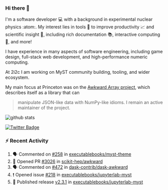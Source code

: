 ### Hi there 👋 

I'm a software developer 💻 with a background in experimental nuclear physics :atom:. My interest lies in tools :wrench: to improve productivity :chart_with_upwards_trend: and scientific insight :telescope:, including rich documentation 📚, interactive computing 🧮, and more! 

I have experience in many aspects of software engineering, including game design, full-stack web development, and high-performance numeric computing. 

At 2i2c I am working on MyST community building, tooling, and wider ecosystem. 

My main focus at Princeton was on the [Awkward Array project](awkward-array.org/), which describes itself as a library that can 
> manipulate JSON-like data with NumPy-like idioms. I remain an active maintainer of the project. 

![github stats](https://github-readme-stats.vercel.app/api?username=agoose77&show_icons=true&hide_rank=true&hide_title=true&bg_color=30,e76445,904e95&text_color=efe3ec&icon_color=efe3ec)
<!--
**agoose77/agoose77** is a ✨ _special_ ✨ repository because its `README.md` (this file) appears on your GitHub profile.

Here are some ideas to get you started:

- 🔭 I’m currently working on ...
- 🌱 I’m currently learning ...
- 👯 I’m looking to collaborate on ...
- 🤔 I’m looking for help with ...
- 💬 Ask me about ...
- 📫 How to reach me: ...
- 😄 Pronouns: ...
- ⚡ Fun fact: ...
-->

[![Twitter Badge](https://img.shields.io/twitter/follow/agoose77?style=flat-square&logo=Twitter&logoColor=white&color=cornflowerblue)](https://twitter.com/agoose77)

### :zap: Recent Activity

<!--START_SECTION:activity-->
1. 🗣 Commented on [#258](https://github.com/executablebooks/myst-theme/issues/258#issuecomment-1948226120) in [executablebooks/myst-theme](https://github.com/executablebooks/myst-theme)
2. 💪 Opened PR [#3026](https://github.com/scikit-hep/awkward/pull/3026) in [scikit-hep/awkward](https://github.com/scikit-hep/awkward)
3. 🗣 Commented on [#472](https://github.com/dask-contrib/dask-awkward/issues/472#issuecomment-1948018751) in [dask-contrib/dask-awkward](https://github.com/dask-contrib/dask-awkward)
4. ❗ Opened issue [#218](https://github.com/executablebooks/jupyterlab-myst/issues/218) in [executablebooks/jupyterlab-myst](https://github.com/executablebooks/jupyterlab-myst)
5. 🚀 Published release [v2.3.1](https://github.com/executablebooks/jupyterlab-myst/releases/tag/v2.3.1) in [executablebooks/jupyterlab-myst](https://github.com/executablebooks/jupyterlab-myst)
<!--END_SECTION:activity-->
